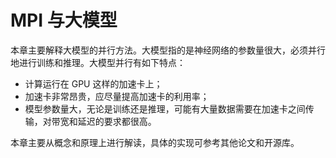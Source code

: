 # MPI 与大模型

本章主要解释大模型的并行方法。大模型指的是神经网络的参数量很大，必须并行地进行训练和推理。大模型并行有如下特点：

* 计算运行在 GPU 这样的加速卡上；
* 加速卡非常昂贵，应尽量提高加速卡的利用率；
* 模型参数量大，无论是训练还是推理，可能有大量数据需要在加速卡之间传输，对带宽和延迟的要求都很高。

本章主要从概念和原理上进行解读，具体的实现可参考其他论文和开源库。

```{tableofcontents}
```